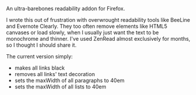 An ultra-barebones readability addon for Firefox.

I wrote this out of frustration with overwrought readability tools like BeeLine and Evernote Clearly. They too often remove elements like HTML5 canvases or load slowly, when I usually just want the text to be monochrome and thinner. I've used ZenRead almost exclusively for months, so I thought I should share it.

The current version simply:
* makes all links black
* removes all links' text decoration
* sets the maxWidth of all paragraphs to 40em
* sets the maxWidth of all lists to 40em
